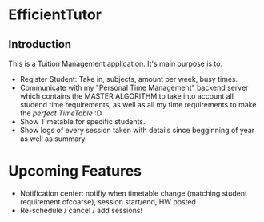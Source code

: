 # EfficientTutor
## Introduction
This is a Tuition Management application. It's main purpose is to:
 - Register Student: Take in, subjects, amount per week, busy times.
 - Communicate with my "Personal Time Management" backend server which contains the MASTER ALGORITHM to take into account all studend time requirements, as well as all my time requirements to make the *perfect TimeTable* :D
 - Show Timetable for specific students.
 - Show logs of every session taken with details since begginning of year as well as summary.
 
# Upcoming Features
 - Notification center: notifiy when timetable change (matching student requirement ofcoarse), session start/end, HW posted
 - Re-schedule / cancel / add sessions!

